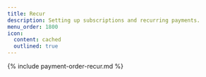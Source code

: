 ```yaml
---
title: Recur
description: Setting up subscriptions and recurring payments.
menu_order: 1800
icon:
  content: cached
  outlined: true
---
```


{% include payment-order-recur.md %}
